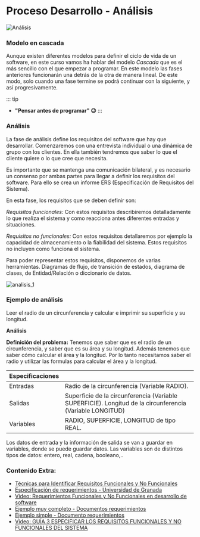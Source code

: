 # Proceso Desarrollo - Análisis

![Análisis](/analisis.png)

### Modelo en cascada
Aunque existen diferentes modelos para definir el ciclo de vida de un software, en este curso vamos ha hablar del modelo *Cascada* que es el más sencillo con el que empezar a programar. En este modelo las fases anteriores funcionarán una detrás de la otra de manera lineal. De este modo, solo cuando una fase termine se podrá continuar con la siguiente, y así progresivamente.

::: tip
- **"Pensar antes de programar" 😉**
:::

### Análisis

La fase de análisis define los requisitos del software que hay que desarrollar. Comenzaremos con una entrevista individual o una dinámica de grupo con los clientes. En ella también tendremos que saber lo que el cliente quiere o lo que cree que necesita.

Es importante que se mantenga una comunicación bilateral, y es necesario un consenso por ambas partes para llegar a definir los requisitos del software. Para ello se crea un informe ERS (Especificación de Requisitos del Sistema).

En esta fase, los requisitos que se deben definir son:

*Requisitos funcionales:* Con estos requisitos describiremos detalladamente lo que realiza el sistema y como reacciona antes diferentes entradas y situaciones.  

*Requisitos no funcionales:* Con estos requisitos detallaremos por ejemplo la capacidad de almacenamiento o la fiabilidad del sistema. Estos requisitos no incluyen como funciona el sistema.


Para poder representar estos requisitos, disponemos de varias herramientas. Diagramas de flujo, de transición de estados, diagrama de clases, de Entidad/Relación o diccionario de datos.

![analisis_1](/analisis_problema.png)

### Ejemplo de análisis

Leer el radio de un circunferencia y calcular e imprimir su superficie y su longitud.

**Análisis**

**Definición del problema:** Tenemos que saber que es el radio de un circunferencia, y saber que es su área y su longitud. Además tenemos que saber cómo calcular el área y la longitud. Por lo tanto necesitamos saber el radio y utilizar las formulas para calcular el área y la longitud.

|Especificaciones||
|----------------|-----------------------------------------|
|Entradas|	Radio de la circunferencia (Variable RADIO).|
|Salidas|	Superficie de la circunferencia (Variable SUPERFICIE).  Longitud de la circunferencia (Variable LONGITUD)|
|Variables|	RADIO, SUPERFICIE, LONGITUD de tipo REAL.|

Los datos de entrada y la información de salida se van a guardar en variables, donde se puede guardar datos. Las variables son de distintos tipos de datos: entero, real, cadena, booleano,..


### Contenido Extra:
- [Técnicas para Identificar Requisitos Funcionales y No Funcionales](https://sites.google.com/site/metodologiareq/capitulo-ii/tecnicas-para-identificar-requisitos-funcionales-y-no-funcionales)
- [Especificación de requerimientos - Universidad de Granada](https://elvex.ugr.es/idbis/db/docs/design/2-requirements.pdf)
- [Video: Requerimientos Funcionales y No Funcionales en desarrollo de software](https://www.youtube.com/watch?v=SIr2qP59dA0)
- [Ejemplo muy completo - Documentos requerimientos](https://www.enabel.be/sites/default/files/tenders/anexo_a_requerimientos_funcionales_y_no_funcionales.pdf)
- [Ejemplo simple - Documento requerimientos](http://www.lsi.us.es/~javierj/cursos_ficheros/02.%20Un%20ejemplo%20de%20requisitos.pdf)
- [Video: GUÍA 3 ESPECIFICAR LOS REQUISITOS FUNCIONALES Y NO FUNCIONALES DEL SISTEMA](https://youtu.be/6oh4QXoBpUY)